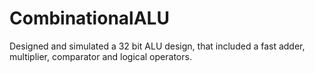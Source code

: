 # CombinationalALU
Designed and simulated a 32 bit ALU design, that included a fast adder, multiplier, comparator and logical operators.
